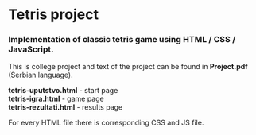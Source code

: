 # Tetris project

### Implementation of classic tetris game using **HTML / CSS / JavaScript**.

This is college project and text of the project can be found in **Project.pdf** (Serbian language).

**tetris-uputstvo.html** - start page  
**tetris-igra.html** - game page  
**tetris-rezultati.html** - results page

For every HTML file there is corresponding CSS and JS file.
